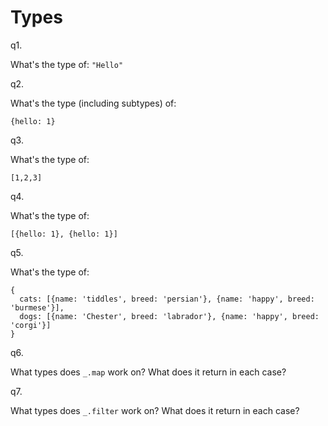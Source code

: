 # Types

q1.

What's the type of: `"Hello"`

q2.

What's the type (including subtypes) of:

`{hello: 1}`

q3.

What's the type of:

`[1,2,3]`

q4.

What's the type of:

`[{hello: 1}, {hello: 1}]`

q5.

What's the type of:

```
{
  cats: [{name: 'tiddles', breed: 'persian'}, {name: 'happy', breed: 'burmese'}], 
  dogs: [{name: 'Chester', breed: 'labrador'}, {name: 'happy', breed: 'corgi'}]
}
```

q6.

What types does `_.map` work on? What does it return in each case? 

q7.

What types does `_.filter` work on? What does it return in each case? 
